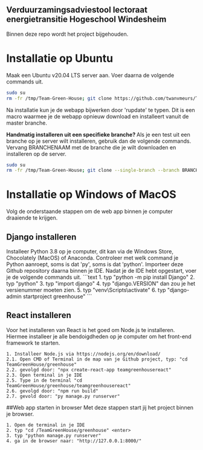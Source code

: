 ## Verduurzamingsadviestool lectoraat energietransitie Hogeschool Windesheim
Binnen deze repo wordt het project bijgehouden. 

# Installatie op Ubuntu
Maak een Ubuntu v20.04 LTS server aan. Voer daarna de volgende commands uit.

```bash
sudo su
rm -fr /tmp/Team-Green-House; git clone https://github.com/twanvmeurs/Team-Green-House/ /tmp/Team-Green-House; chown -R ubuntu:www-data /tmp/Team-Green-House && chmod -R 755 /tmp/Team-Green-House;  /tmp/Team-Green-House/./install.sh
```

Na installatie kun je de webapp bijwerken door 'rupdate' te typen. Dit is een macro waarmee je de webapp opnieuw download en installeert vanuit de master branche.

<strong>Handmatig installeren uit een specifieke branche? </strong>
Als je een test uit een branche op je server wilt installeren, gebruik dan de volgende commands. Vervang BRANCHENAAM met de branche die je wilt downloaden en installeren op de server.

```bash
sudo su
rm -fr /tmp/Team-Green-House; git clone --single-branch --branch BRANCHENAAM https://github.com/twanvmeurs/Team-Green-House/ /tmp/Team-Green-House; chown -R ubuntu:www-data /tmp/Team-Green-House && chmod -R 755 /tmp/Team-Green-House;  /tmp/Team-Green-House/./install.sh
```

# Installatie op Windows of MacOS
Volg de onderstaande stappen om de web app binnen je computer draaiende te krijgen. 
<h2>Django installeren</h2>
Installeer Python 3.8 op je computer, dit kan via de Windows Store, Chocolately (MacOS) of Anaconda. Controleer met welk command je Python aanroept, soms is dat 'py', soms is dat 'python'. Importeer deze Github repository daarna binnen je IDE. Nadat je de IDE hebt opgestart, voer je de volgende commands uit. 
```text
1. typ "python -m pip install Django" 
2. typ "python" <enter> 
3. typ "import django" <enter> 
4. typ "django.VERSION" <enter> dan zou je het versienummer moeten zien.
5. typ "venv\Scripts\activate" <enter> 
6. typ "django-admin startproject greenhouse" <enter> 
```

<h2>React installeren</h2>
Voor het installeren van React is het goed om Node.js te installeren. Hiermee installeer je alle bendoigdheden op je computer om het front-end framework te starten. 

```text
1. Installeer Node.js via https://nodejs.org/en/download/
2.1. Open CMD of Terminal in de map van je Github project, typ: "cd TeamGreenHouse/greenhouse" 
2.2. gevolgd door: "npx create-react-app teamgreenhousereact"
2.3. Open terminal in je IDE 
2.5. Type in de terminal "cd TeamGreenHouse/greenhouse/teamgreenhousereact" 
2.6. gevolgd door: "npm run build"
2.7. gevold door: "py manage.py runserver"
```

##Web app starten in browser
Met deze stappen start jij het project binnen je browser.

```text
1. Open de terminal in je IDE
2. typ "cd /TeamGreenHouse/greenhouse" <enter>
3. typ "python manage.py runserver"
4. ga in de browser naar: "http://127.0.0.1:8000/"
```